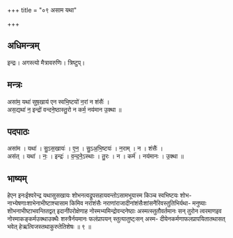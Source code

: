 +++
title = "०९ असाम यथा"

+++
## अधिमन्त्रम्
इन्द्रः। अगस्त्यो मैत्रावरुणिः। त्रिष्टुप्।

## मन्त्रः
असा॑म॒ यथा॑ सुष॒खाय॑ एन स्वभि॒ष्टयो॑ न॒रां न शंसैः॑ ।  
अस॒द्यथा॑ न॒ इन्द्रो॑ वन्दने॒ष्ठास्तु॒रो न कर्म॒ नय॑मान उ॒क्था ॥

## पदपाठः
असा॑म । यथा॑ । सु॒ऽस॒खायः॑ । ए॒न॒ । सु॒ऽअ॒भि॒ष्टयः॑ । न॒राम् । न । शंसैः॑ ।  
अस॑त् । यथा॑ । नः॒ । इन्द्रः॑ । व॒न्द॒ने॒ऽस्थाः । तु॒रः । न । कर्म॑ । नय॑मानः । उ॒क्था ॥

## भाष्यम्
हेएन इनःईश्वरेन्द्र यथासुसखायः शोभनत्वद्रूपसहायवन्तोऽसामभूयास्म किञ्च स्वभिष्टयः शोभ- नाभ्येषणाःशाभेनाभीष्टाश्चासाम किमिव नरांशंसैः नराणांराजादीनांशंसैःशांसनैरिवस्तुतिभिर्यथा- मनुष्याः शॊभनाभीष्टाभवन्तितद्वत् इदानींपरोक्षेणाह नोस्मभ्यमिन्द्रोवन्दनेष्ठाः अस्मत्स्तुतौवर्तमानः सन् तुरोन त्वरमाणइव नोस्माकङ्कर्मउक्थाउक्थैः शस्त्रैर्नयमानः फलंप्रापयन् स्तुत्यातुष्ट्ःसन् अस्म- दीयेनकर्मणाफलप्रापयितातथासत् भवेत् हेऋत्विजस्तथाकुरुतेतिशेषः ॥ ९ ॥
